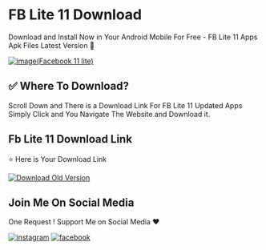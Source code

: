 # FB Lite 11 Download 
Download and Install Now in Your Android Mobile For Free - FB Lite 11 Apps Apk Files Latest Version 🤩

[![image(Facebook 11 lite)](https://github.com/reyan-dilawar/fb-lite-11-download/blob/97692b3333e8e032b6caf1ed455f5431366e8a06/11%20Facebook%20Lite%20Apps.jpg)](https://www.google.com/search?q=reyan+dilawar)
## ✅ Where To Download?

Scroll Down and There is a Download Link For FB Lite 11 Updated Apps Simply Click and You Navigate The Website and Download it.

## Fb Lite 11 Download Link
⭐ Here is Your Download Link

[![Download Old Version](https://custom-icon-badges.demolab.com/badge/-Download-ff0000?style=for-the-badge&logo=download&logoColor=white)](https://reyandilawar.blogspot.com/2016/07/11-facebook-lite-apps-in-0ne-android.html)

## Join Me On Social Media
One Request ! Support Me on Social Media ❤️

[![instagram](https://custom-icon-badges.demolab.com/badge/-instagram-F30183?style=for-the-badge&logo=instagram&logoColor=white)](https://instagram.com/reyan_dilawar)
[![facebook](https://custom-icon-badges.demolab.com/badge/-facebook-0B5ED7?style=for-the-badge&logo=facebook&logoColor=white)](https://facebook.com/reyandilawar) 
